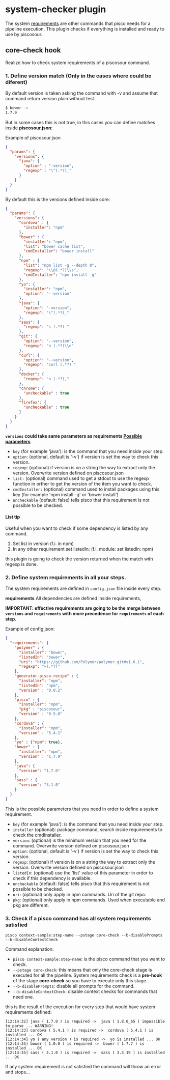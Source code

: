 # system-checker plugin

The system [requirements](../guides/10-requirements.md) are other commands that pisco needs for a pipeline execution. This plugin checks if everything is installed and ready to use by piscosour.

## core-check hook

Realize how to check system requirements of a piscosour command.

### 1. Define version match (Only in the cases where could be diferent)

By default version is taken asking the command with -v and assume that command return version plain without test.

```sh
$ bower -v 
1.7.9
```

But in some cases this is not true, in this cases you can define matches inside **piscosour.json**:  

Example of piscosour.json

```json
{
  "params": {
    "versions": {
      "java": {
        "option" : "-version",
        "regexp" : "\"(.*?)_"
      }
    }
  }
}
```

By default this is the versions defined inside core:

```json
{
  "params": {
    "versions": {
      "cordova" : {
        "installer": "npm"
      },
      "bower" : {
        "installer": "npm",
        "list": "bower cache list",
        "cmdInstaller": "bower install"
      },
      "npm" : {
        "list": "npm list -g --depth 0",
        "regexp": "\\@(.*?)\\s",
        "cmdInstaller": "npm install -g"
      },
      "yo": {
        "installer": "npm",
        "option": "--version"
      },
      "java": {
        "option": "-version",
        "regexp": "\"(.*?)_"
      },
      "sass": {
        "regexp": "s (.*?) "
      },
      "git": {
        "option": "--version",
        "regexp": "n (.*?)\\n"
      },
      "curl": {
        "option": "--version",
        "regexp": "curl (.*?) "
      },
      "docker": {
        "regexp": "n (.*?),"
      },
      "chrome": {
        "uncheckable" : true
      },
      "firefox": {
        "uncheckable" : true
      }
    }
  }
}
```

**`versions` could take same parameters as requirements [Possible parameters](#parameters)**

- `key` (for example 'java'): is the command that you need inside your step.
- `option`: (optional, default is '-v') if version is set the way to check this version.
- `regexp`: (optional) if version is on a string the way to extract only the version. Overwrite version defined on piscosour.json
- `list:` (optional) command used to get a stdout to use the regexp function in orther to get the version of the item you want to check.
- `cmdInstaller:` (optional) command used to install packages using this key (for example 'npm install -g' or 'bower install')
- `uncheckable` (default: false) tells pisco that this requirement is not possible to be checked.

#### List tip

Useful when you want to check if some dependency is listed by any command. 
 
 1. Set list in version (f.i. in npm)
 2. In any other requirement set listedIn: (f.i. module: set listedIn: npm)

this plugin is going to check the version returned when the match with regexp is done.

### 2. Define system requirements in all your steps.

The system requirements are defined in `config.json` file inside every step.

**requirements** All dependencies are defined inside requirements, 

**IMPORTANT: effective requirements are going to be the merge between `versions` and `requirements` with more precedence for `requirements` of each step.** 

Example of config.json:

```json
{
  "requirements": {
    "polymer" : {
      "installer": "bower",
      "listedIn": "bower",
      "uri": "https://github.com/Polymer/polymer.git#v1.6.1",
      "regexp": "=(.*?)"
    },
    "generator-pisco-recipe" : {
      "installer": "npm",
      "listedIn": "npm",
      "version" : "0.0.2"
    },
    "pisco" : {
      "installer": "npm",
      "pkg" : "piscosour",
      "version" : "0.5.0"
    },
    "cordova" : {
      "installer": "npm",
      "version" : "5.4.1"
    },
    "yo" : {"npm": true},
    "bower" : {
      "installer": "npm",
      "version" : "1.7.9"
    },
    "java": {
      "version": "1.7.0"
    },
    "sass" : {
      "version": "3.1.0"
    }
  }
}
```

<a name="parameters"></a>This is the possible parameters that you need in order to define a system requirement.

- `key` (for example 'java'): is the command that you need inside your step.
- `installer` (optional): package command, search inside requirements to check the cmdInstaller.
- `version`: (optional) is the minimum version that you need for the command. Overwrite version defined on piscosour.json
- `option`: (optional, default is '-v') if version is set the way to check this version.
- `regexp`: (optional) if version is on a string the way to extract only the version. Overwrite version defined on piscosour.json
- `listedIn`: (optional) use the 'list' value of this parameter in order to check if this dependency is available.
- `uncheckable` (default: false) tells pisco that this requirement is not possible to be checked.
- `uri`: (optional) only apply in npm commands. Uri of the git repo.
- `pkg`: (optional) only apply in npm commands. Used when executable and pkg are different.
 
### 3. Check if a pisco command has all system requirements satisfied

    pisco context-sample:step-name --pstage core-check --b-disablePrompts --b-disableContextCheck
    
Command explanation:

- `pisco context-sample:step-name`: is the pisco command that you want to check.
- `--pstage core-check`: this means that only the core-check stage is executed for all the pipeline. System requirements check is a **pre-hook** of the stage **core-check** so you have to execute only this stage.
- `--b-disablePrompts`: disable all prompts for the command.
- `--b-disableContextCheck`: disable context checks for commands that need one.

this is the result of the execution for every step that would have system requirements defined:

```
[12:14:32] java ( 1.7.0 ) is required ->  java ( 1.8.0_65 ) impossible to parse ... WARNING!
[12:14:33] cordova ( 5.4.1 ) is required ->  cordova ( 5.4.1 ) is installed ... OK
[12:14:34] yo ( any version ) is required ->  yo is installed ... OK
[12:14:35] bower ( 1.0.0 ) is required ->  bower ( 1.7.7 ) is installed ... OK
[12:14:35] sass ( 3.1.0 ) is required ->  sass ( 3.4.19 ) is installed ... OK
```

If any system requirement is not satisfied the command will throw an error and stops...